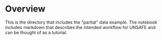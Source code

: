 # Overview
This is the directory that includes the "partial" data example. The notebook includes markdown that describes the intended workflow for UNSAFE and can be thought of as a tutorial. 